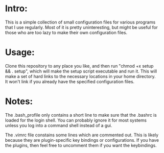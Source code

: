 Intro:
======
This is a simple collection of small configuration files for various programs that I use regularly. Most of it is pretty uninteresting, but might be useful for those who are too lazy to make their own configuration files. 

Usage:
======
Clone this repository to any place you like, and then run "chmod +x setup && . setup", which will make the setup script executable and run it. This will make a set of hard links to the necessary locations in your home directory. It won't link if you already have the specified configuration files.

Notes:
======
The .bash_profile only contains a short line to make sure that the .bashrc is loaded for the login shell. You can probably ignore it for most systems unless you log into a command shell instead of a gui.

The .vimrc file constains some lines which are commented out. This is likely because they are plugin-specific key bindings or configurations. If you have the plugins, then feel free to uncomment them if you want the keybindings.
